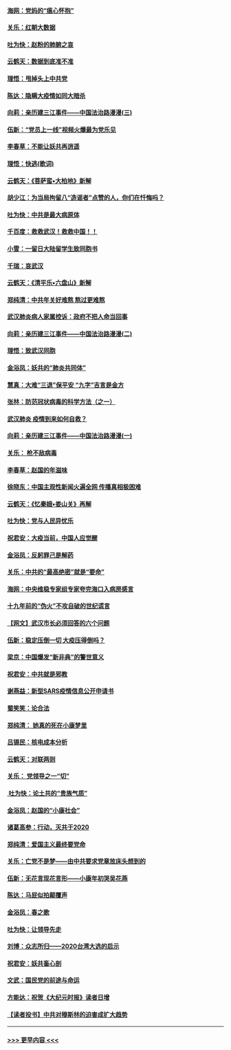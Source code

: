 #### [海网：党妈的“瘟心怀抱”](../pages/nsc993/n11840740.md?t=02042333) 
#### [关乐：红朝大数据](../pages/nsc993/n11840675.md?t=02042333) 
#### [吐为快：赵粉的肺腑之哀](../pages/nsc993/n11840618.md?t=02042333) 
#### [云鹤天：数据到底准不准](../pages/nsc993/n11840325.md?t=02042333) 
#### [理悟：甩掉头上中共党](../pages/nsc993/n11838826.md?t=02042333) 
#### [陈达：隐瞒大疫情如同大暗杀](../pages/nsc993/n11838771.md?t=02042333) 
#### [向莉：亲历建三江事件——中国法治路漫漫(三)](../pages/nsc993/n11831825.md?t=02042333) 
#### [伍新：“党员上一线”视频火爆最为党乐见](../pages/nsc993/n11838200.md?t=02042333) 
#### [李春草：不能让妖共再逍遥](../pages/nsc993/n11838102.md?t=02042333) 
#### [理悟：快逃(歌词)](../pages/nsc993/n11838083.md?t=02042333) 
#### [云鹤天：《菩萨蛮▪大柏地》新解](../pages/nsc993/n11838059.md?t=02042333) 
#### [胡少江：为当局拘留八“造谣者”点赞的人，你们在忏悔吗？](../pages/nsc993/n11836801.md?t=02042333) 
#### [吐为快：中共是最大病原体](../pages/nsc993/n11836748.md?t=02042333) 
#### [千百度：救救武汉！救救中国！！](../pages/nsc993/n11836145.md?t=02042333) 
#### [小雪：一留日大陆留学生致同胞书](../pages/nsc993/n11834624.md?t=02042333) 
#### [千瑞：哀武汉](../pages/nsc993/n11833647.md?t=02042333) 
#### [云鹤天：《清平乐▪六盘山》新解](../pages/nsc993/n11833611.md?t=02042333) 
#### [郑纯清：中共年关好难熬 熬过更难熬](../pages/nsc993/n11833489.md?t=02042333) 
#### [武汉肺炎病人家属控诉：政府不把人命当回事](../pages/nsc993/n11833205.md?t=02042333) 
#### [向莉：亲历建三江事件——中国法治路漫漫(二)](../pages/nsc993/n11829102.md?t=02042333) 
#### [理悟：致武汉同胞](../pages/nsc993/n11831522.md?t=02042333) 
#### [金浴凤：妖共的“肺炎共同体”](../pages/nsc993/n11829448.md?t=02042333) 
#### [慧真：大难“三退”保平安 “九字”吉言是金方](../pages/nsc993/n11829501.md?t=02042333) 
#### [张林：防范冠状病毒的科学方法（之一）](../pages/nsc993/n11828618.md?t=02042333) 
#### [武汉肺炎 疫情到来如何自救？](../pages/nsc993/n11827632.md?t=02042333) 
#### [向莉：亲历建三江事件——中国法治路漫漫(一)](../pages/nsc993/n11827190.md?t=02042333) 
#### [关乐： 枪不敌病毒](../pages/nsc993/n11826746.md?t=02042333) 
#### [李春草：赵国的年滋味](../pages/nsc993/n11826321.md?t=02042333) 
#### [徐晓东：中国主观性新闻火遍全网 传播真相极困难](../pages/nsc993/n11826508.md?t=02042333) 
#### [云鹤天：《忆秦娥▪娄山关》再解](../pages/nsc993/n11824682.md?t=02042333) 
#### [吐为快：党与人民异忧乐](../pages/nsc993/n11824660.md?t=02042333) 
#### [祝君安：大疫当前，中国人应觉醒](../pages/nsc993/n11821946.md?t=02042333) 
#### [金浴凤：反躬罪己是解药](../pages/nsc993/n11820280.md?t=02042333) 
#### [关乐：中共的“最高绝密”就是“要命”](../pages/nsc993/n11816946.md?t=02042333) 
#### [海网：中央维稳专家组专家夸完海口入病房感言](../pages/nsc993/n11815138.md?t=02042333) 
#### [十九年前的“伪火”不攻自破的世纪谎言](../pages/nsc993/n11813238.md?t=02042333) 
#### [【网文】武汉市长必须回答的六个问题](../pages/nsc993/n11813848.md?t=02042333) 
#### [伍新：稳定压倒一切 大疫压得倒吗？](../pages/nsc993/n11812634.md?t=02042333) 
#### [梁京：中国爆发“新非典”的警世意义](../pages/nsc993/n11812554.md?t=02042333) 
#### [祝君安：中共就是邪教](../pages/nsc993/n11812431.md?t=02042333) 
#### [谢燕益：新型SARS疫情信息公开申请书](../pages/nsc993/n11808840.md?t=02042333) 
#### [蜀笑笑：论合法](../pages/nsc993/n11808064.md?t=02042333) 
#### [郑纯清： 她真的死在小康梦里](../pages/nsc993/n11806623.md?t=02042333) 
#### [吕锡民：核电成本分析](../pages/nsc993/n11806284.md?t=02042333) 
#### [云鹤天：对联两则](../pages/nsc993/n11805957.md?t=02042333) 
#### [关乐： 党领导之一“切”](../pages/nsc993/n11804505.md?t=02042333) 
#### [ 吐为快：论土共的“贵族气质”](../pages/nsc993/n11804490.md?t=02042333) 
#### [金浴凤：赵国的“小康社会”](../pages/nsc993/n11804452.md?t=02042333) 
#### [诸葛高参：行动，灭共于2020](../pages/nsc993/n11804120.md?t=02042333) 
#### [郑纯清：爱国主义最终要党命](../pages/nsc993/n11802197.md?t=02042333) 
#### [关乐：亡党不是梦——由中共要求党章放床头想到的](../pages/nsc993/n11802156.md?t=02042333) 
#### [伍新：无花言现花言形——小康年初哭吴花燕](../pages/nsc993/n11800044.md?t=02042333) 
#### [陈达：马屁似拍颠覆声](../pages/nsc993/n11800010.md?t=02042333) 
#### [金浴凤：春之歌](../pages/nsc993/n11797687.md?t=02042333) 
#### [吐为快：让领导先走](../pages/nsc993/n11797512.md?t=02042333) 
#### [刘博：众志所归——2020台湾大选的启示](../pages/nsc993/n11796878.md?t=02042333) 
#### [祝君安：妖共畜心剖](../pages/nsc993/n11794273.md?t=02042333) 
#### [文武：国民党的前途与命运](../pages/nsc993/n11794198.md?t=02042333) 
#### [方能达：祝贺《大纪元时报》读者日增](../pages/nsc993/n11793807.md?t=02042333) 
#### [【读者投书】中共对穆斯林的迫害成扩大趋势](../pages/nsc993/n11791371.md?t=02042333) 

----
#### [ >>> 更早内容 <<< ](../indexes/nsc993-earlier.md)
